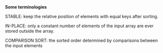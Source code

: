 **Some terminologies**

STABLE: keep the relative position of elements with equal keys after sorting.

IN-PLACE: only a constant number of elements of the input array are ever stored outside the array.

COMPARISON SORT: the sorted order determined by comparisons between the input elements
